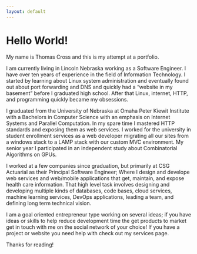 ```yaml
---
layout: default
---
```


# Hello World!

My name is Thomas Cross and this is my attempt at a portfolio.  

I am currently living in Lincoln Nebraska working as a Software Engineer.  I have over ten years of experience in the field of Information Technology.  I started by learning about Linux system administration and eventually found out about port forwarding and DNS and quickly had a “website in my basement” before I graduated high school.  After that Linux, internet, HTTP, and programming quickly became my obsessions.

I graduated from the University of Nebraska at Omaha Peter Kiewit Institute with a Bachelors in Computer Science with an emphasis on Internet Systems and Parallel Computation.  In my spare time I mastered HTTP standards and exposing them as web services.  I worked for the university in student enrollment services as a web developer migrating all our sites from a windows stack to a LAMP stack with our custom MVC environment.  My senior year I participated in an independent study about Combinatorial Algorithms on GPUs.

I worked at a few companies since graduation, but primarily at CSG Actuarial as their Principal Software Engineer; Where I design and develope web services and web/mobile applications that get, maintain, and expose health care information.  That high level task involves designing and developing multiple kinds of databases, code bases, cloud services, machine learning services, DevOps applications, leading a team, and defining long term technical vision.

I am a goal oriented entrepreneur type working on several ideas; if you have ideas or skills to help reduce development time the get products to market get in touch with me on the social network of your choice!  If you have a project or website you need help with check out my services page.

Thanks for reading!
